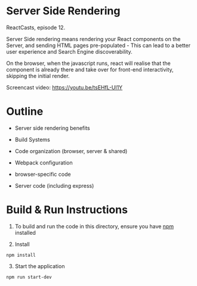 # Server Side Rendering

ReactCasts, episode 12.

Server Side rendering means rendering your React components on the Server, and sending HTML pages pre-populated - This can lead to a better user experience and Search Engine discoverability.

On the browser, when the javascript runs, react will realise that the component is already there and take over for front-end interactivity, skipping the initial render.


Screencast video:
https://youtu.be/tsEHfL-Ul1Y

# Outline

- Server side rendering benefits

- Build Systems

- Code organization (browser, server & shared)

- Webpack configuration

- browser-specific code

- Server code (including express)


# Build & Run Instructions

1. To build and run the code in this directory, ensure you have [npm](https://www.npmjs.com) installed

2. Install
```
npm install
```

3. Start the application
```
npm run start-dev
```
